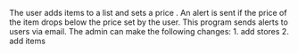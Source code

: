 The user adds items to a list and sets a price .
An alert is sent if the price of the item drops below the price set by the user.
This program sends alerts to users via email.
The admin can make the following changes:
    1. add stores
    2. add items
    
    
    

